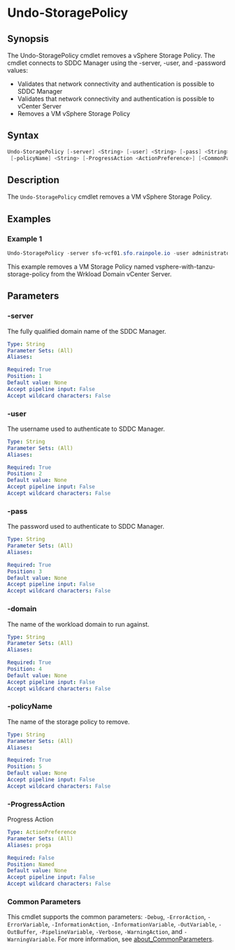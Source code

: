 # Undo-StoragePolicy

## Synopsis

The Undo-StoragePolicy cmdlet removes a vSphere Storage Policy.
The cmdlet connects to SDDC Manager using the
-server, -user, and -password values:

- Validates that network connectivity and authentication is possible to SDDC Manager
- Validates that network connectivity and authentication is possible to vCenter Server
- Removes a VM vSphere Storage Policy

## Syntax

```powershell
Undo-StoragePolicy [-server] <String> [-user] <String> [-pass] <String> [-domain] <String>
 [-policyName] <String> [-ProgressAction <ActionPreference>] [<CommonParameters>]
```

## Description

The `Undo-StoragePolicy` cmdlet removes a VM vSphere Storage Policy.

## Examples

### Example 1

```powershell
Undo-StoragePolicy -server sfo-vcf01.sfo.rainpole.io -user administrator@vsphere.local -pass VMw@re1! -domain sfo-w01 -policyName vsphere-with-tanzu-storage-policy
```

This example removes a VM Storage Policy named vsphere-with-tanzu-storage-policy from the Wrkload Domain vCenter Server.

## Parameters

### -server

The fully qualified domain name of the SDDC Manager.

```yaml
Type: String
Parameter Sets: (All)
Aliases:

Required: True
Position: 1
Default value: None
Accept pipeline input: False
Accept wildcard characters: False
```

### -user

The username used to authenticate to SDDC Manager.

```yaml
Type: String
Parameter Sets: (All)
Aliases:

Required: True
Position: 2
Default value: None
Accept pipeline input: False
Accept wildcard characters: False
```

### -pass

The password used to authenticate to SDDC Manager.

```yaml
Type: String
Parameter Sets: (All)
Aliases:

Required: True
Position: 3
Default value: None
Accept pipeline input: False
Accept wildcard characters: False
```

### -domain

The name of the workload domain to run against.

```yaml
Type: String
Parameter Sets: (All)
Aliases:

Required: True
Position: 4
Default value: None
Accept pipeline input: False
Accept wildcard characters: False
```

### -policyName

The name of the storage policy to remove.

```yaml
Type: String
Parameter Sets: (All)
Aliases:

Required: True
Position: 5
Default value: None
Accept pipeline input: False
Accept wildcard characters: False
```

### -ProgressAction

Progress Action

```yaml
Type: ActionPreference
Parameter Sets: (All)
Aliases: proga

Required: False
Position: Named
Default value: None
Accept pipeline input: False
Accept wildcard characters: False
```

### Common Parameters

This cmdlet supports the common parameters: `-Debug`, `-ErrorAction`, `-ErrorVariable`, `-InformationAction`, `-InformationVariable`, `-OutVariable`, `-OutBuffer`, `-PipelineVariable`, `-Verbose`, `-WarningAction`, and `-WarningVariable`. For more information, see [about_CommonParameters](http://go.microsoft.com/fwlink/?LinkID=113216).
